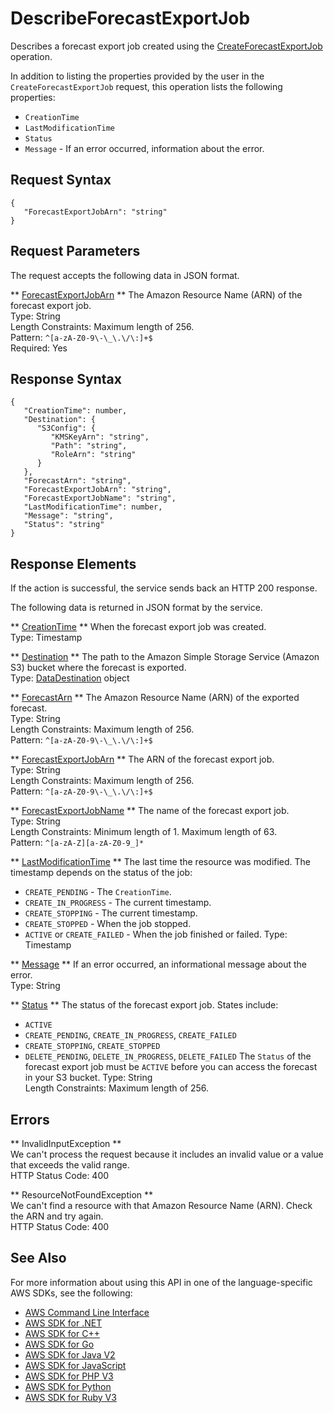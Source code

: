 # DescribeForecastExportJob<a name="API_DescribeForecastExportJob"></a>

Describes a forecast export job created using the [CreateForecastExportJob](API_CreateForecastExportJob.md) operation\.

In addition to listing the properties provided by the user in the `CreateForecastExportJob` request, this operation lists the following properties:
+  `CreationTime` 
+  `LastModificationTime` 
+  `Status` 
+  `Message` \- If an error occurred, information about the error\.

## Request Syntax<a name="API_DescribeForecastExportJob_RequestSyntax"></a>

```
{
   "ForecastExportJobArn": "string"
}
```

## Request Parameters<a name="API_DescribeForecastExportJob_RequestParameters"></a>

The request accepts the following data in JSON format\.

 ** [ForecastExportJobArn](#API_DescribeForecastExportJob_RequestSyntax) **   <a name="forecast-DescribeForecastExportJob-request-ForecastExportJobArn"></a>
The Amazon Resource Name \(ARN\) of the forecast export job\.  
Type: String  
Length Constraints: Maximum length of 256\.  
Pattern: `^[a-zA-Z0-9\-\_\.\/\:]+$`   
Required: Yes

## Response Syntax<a name="API_DescribeForecastExportJob_ResponseSyntax"></a>

```
{
   "CreationTime": number,
   "Destination": { 
      "S3Config": { 
         "KMSKeyArn": "string",
         "Path": "string",
         "RoleArn": "string"
      }
   },
   "ForecastArn": "string",
   "ForecastExportJobArn": "string",
   "ForecastExportJobName": "string",
   "LastModificationTime": number,
   "Message": "string",
   "Status": "string"
}
```

## Response Elements<a name="API_DescribeForecastExportJob_ResponseElements"></a>

If the action is successful, the service sends back an HTTP 200 response\.

The following data is returned in JSON format by the service\.

 ** [CreationTime](#API_DescribeForecastExportJob_ResponseSyntax) **   <a name="forecast-DescribeForecastExportJob-response-CreationTime"></a>
When the forecast export job was created\.  
Type: Timestamp

 ** [Destination](#API_DescribeForecastExportJob_ResponseSyntax) **   <a name="forecast-DescribeForecastExportJob-response-Destination"></a>
The path to the Amazon Simple Storage Service \(Amazon S3\) bucket where the forecast is exported\.  
Type: [DataDestination](API_DataDestination.md) object

 ** [ForecastArn](#API_DescribeForecastExportJob_ResponseSyntax) **   <a name="forecast-DescribeForecastExportJob-response-ForecastArn"></a>
The Amazon Resource Name \(ARN\) of the exported forecast\.  
Type: String  
Length Constraints: Maximum length of 256\.  
Pattern: `^[a-zA-Z0-9\-\_\.\/\:]+$` 

 ** [ForecastExportJobArn](#API_DescribeForecastExportJob_ResponseSyntax) **   <a name="forecast-DescribeForecastExportJob-response-ForecastExportJobArn"></a>
The ARN of the forecast export job\.  
Type: String  
Length Constraints: Maximum length of 256\.  
Pattern: `^[a-zA-Z0-9\-\_\.\/\:]+$` 

 ** [ForecastExportJobName](#API_DescribeForecastExportJob_ResponseSyntax) **   <a name="forecast-DescribeForecastExportJob-response-ForecastExportJobName"></a>
The name of the forecast export job\.  
Type: String  
Length Constraints: Minimum length of 1\. Maximum length of 63\.  
Pattern: `^[a-zA-Z][a-zA-Z0-9_]*` 

 ** [LastModificationTime](#API_DescribeForecastExportJob_ResponseSyntax) **   <a name="forecast-DescribeForecastExportJob-response-LastModificationTime"></a>
The last time the resource was modified\. The timestamp depends on the status of the job:  
+  `CREATE_PENDING` \- The `CreationTime`\.
+  `CREATE_IN_PROGRESS` \- The current timestamp\.
+  `CREATE_STOPPING` \- The current timestamp\.
+  `CREATE_STOPPED` \- When the job stopped\.
+  `ACTIVE` or `CREATE_FAILED` \- When the job finished or failed\.
Type: Timestamp

 ** [Message](#API_DescribeForecastExportJob_ResponseSyntax) **   <a name="forecast-DescribeForecastExportJob-response-Message"></a>
If an error occurred, an informational message about the error\.  
Type: String

 ** [Status](#API_DescribeForecastExportJob_ResponseSyntax) **   <a name="forecast-DescribeForecastExportJob-response-Status"></a>
The status of the forecast export job\. States include:  
+  `ACTIVE` 
+  `CREATE_PENDING`, `CREATE_IN_PROGRESS`, `CREATE_FAILED` 
+  `CREATE_STOPPING`, `CREATE_STOPPED` 
+  `DELETE_PENDING`, `DELETE_IN_PROGRESS`, `DELETE_FAILED` 
The `Status` of the forecast export job must be `ACTIVE` before you can access the forecast in your S3 bucket\.
Type: String  
Length Constraints: Maximum length of 256\.

## Errors<a name="API_DescribeForecastExportJob_Errors"></a>

 ** InvalidInputException **   
We can't process the request because it includes an invalid value or a value that exceeds the valid range\.  
HTTP Status Code: 400

 ** ResourceNotFoundException **   
We can't find a resource with that Amazon Resource Name \(ARN\)\. Check the ARN and try again\.  
HTTP Status Code: 400

## See Also<a name="API_DescribeForecastExportJob_SeeAlso"></a>

For more information about using this API in one of the language\-specific AWS SDKs, see the following:
+  [AWS Command Line Interface](https://docs.aws.amazon.com/goto/aws-cli/forecast-2018-06-26/DescribeForecastExportJob) 
+  [AWS SDK for \.NET](https://docs.aws.amazon.com/goto/DotNetSDKV3/forecast-2018-06-26/DescribeForecastExportJob) 
+  [AWS SDK for C\+\+](https://docs.aws.amazon.com/goto/SdkForCpp/forecast-2018-06-26/DescribeForecastExportJob) 
+  [AWS SDK for Go](https://docs.aws.amazon.com/goto/SdkForGoV1/forecast-2018-06-26/DescribeForecastExportJob) 
+  [AWS SDK for Java V2](https://docs.aws.amazon.com/goto/SdkForJavaV2/forecast-2018-06-26/DescribeForecastExportJob) 
+  [AWS SDK for JavaScript](https://docs.aws.amazon.com/goto/AWSJavaScriptSDK/forecast-2018-06-26/DescribeForecastExportJob) 
+  [AWS SDK for PHP V3](https://docs.aws.amazon.com/goto/SdkForPHPV3/forecast-2018-06-26/DescribeForecastExportJob) 
+  [AWS SDK for Python](https://docs.aws.amazon.com/goto/boto3/forecast-2018-06-26/DescribeForecastExportJob) 
+  [AWS SDK for Ruby V3](https://docs.aws.amazon.com/goto/SdkForRubyV3/forecast-2018-06-26/DescribeForecastExportJob) 